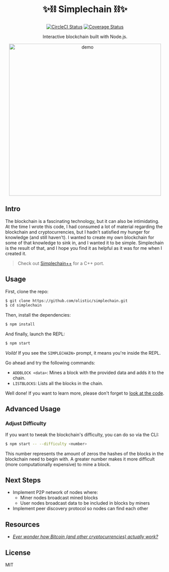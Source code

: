<h1 align="center">✨⛓ Simplechain ⛓✨</h1>

<p align="center">
  <a href="https://circleci.com/gh/olistic/simplechain"><img alt="CircleCI Status" src="https://img.shields.io/circleci/project/github/olistic/simplechain.svg?style=flat-square"></a>
  <a href="https://codeclimate.com/github/olistic/simplechain"><img alt="Coverage Status" src="https://img.shields.io/codeclimate/coverage/olistic/simplechain.svg?style=flat-square"></a>
</p>

<p align="center">
  Interactive blockchain built with Node.js.
</p>

<p align="center">
  <img alt="demo" src="https://i.imgur.com/cwEbxMJ.gif" height="480">
</p>

## Intro

The blockchain is a fascinating technology, but it can also be intimidating. At the time I wrote this code, I had consumed a lot of material regarding the blockchain and cryptocurrencies, but I hadn't satisfied my hunger for knowledge (and still haven't). I wanted to create my own blockchain for some of that knowledge to sink in, and I wanted it to be simple. Simplechain is the result of that, and I hope you find it as helpful as it was for me when I created it.

> Check out [Simplechain++](https://github.com/olistic/simplechainpp) for a C++ port.

## Usage

First, clone the repo:

```sh
$ git clone https://github.com/olistic/simplechain.git
$ cd simplechain
```

Then, install the dependencies:

```sh
$ npm install
```

And finally, launch the REPL:

```sh
$ npm start
```

_Voilà!_ If you see the `SIMPLECHAIN>` prompt, it means you're inside the REPL.

Go ahead and try the following commands:

* `ADDBLOCK <data>`: Mines a block with the provided data and adds it to the chain.
* `LISTBLOCKS`: Lists all the blocks in the chain.

Well done! If you want to learn more, please don't forget to [look at the code](https://github.com/olistic/simplechain/tree/master/lib).

## Advanced Usage

### Adjust Difficulty

If you want to tweak the blockchain's difficulty, you can do so via the CLI:

```sh
$ npm start -- --difficulty <number>
```

This number represents the amount of zeros the hashes of the blocks in the blockchain need to begin with. A greater number makes it more difficult (more computationally expensive) to mine a block.

## Next Steps

* Implement P2P network of nodes where:
  * Miner nodes broadcast mined blocks
  * User nodes broadcast data to be included in blocks by miners
* Implement peer discovery protocol so nodes can find each other

## Resources

* [_Ever wonder how Bitcoin (and other cryptocurrencies) actually work?_](https://youtu.be/bBC-nXj3Ng4)

## License

MIT
